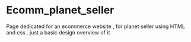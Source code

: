# Ecomm_planet_seller
Page dedicated for an ecommerce website , for planet seller using HTML and css . just a basic design overview of it 
